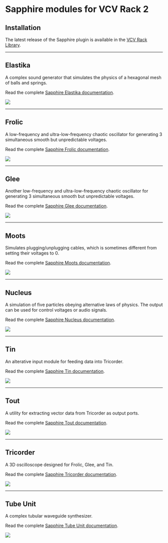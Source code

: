 # Sapphire modules for VCV Rack 2

## Installation
The latest release of the Sapphire plugin is available in the
[VCV Rack Library](https://library.vcvrack.com/?brand=Sapphire).

---

## Elastika

A complex sound generator that simulates the physics of a
hexagonal mesh of balls and springs.

Read the complete <a href="Elastika.md">Sapphire Elastika documentation</a>.

<a href="Elastika.md"><img src="images/elastika.png" /></a>

---

## Frolic

A low-frequency and ultra-low-frequency chaotic oscillator
for generating 3 simultaneous smooth but unpredictable voltages.

Read the complete <a href="Frolic.md">Sapphire Frolic documentation</a>.

<a href="Frolic.md"><img src="images/frolic.png"/></a>

---

## Glee

Another low-frequency and ultra-low-frequency chaotic oscillator
for generating 3 simultaneous smooth but unpredictable voltages.

Read the complete <a href="Glee.md">Sapphire Glee documentation</a>.

<a href="Glee.md"><img src="images/glee.png"/></a>

---

## Moots

Simulates plugging/unplugging cables,
which is sometimes different from setting their voltages to 0.

Read the complete <a href="Moots.md">Sapphire Moots documentation</a>.

<a href="Moots.md"><img src="images/moots.png" /></a>

---

## Nucleus

A simulation of five particles obeying alternative laws of physics.
The output can be used for control voltages or audio signals.

Read the complete <a href="Nucleus.md">Sapphire Nucleus documentation</a>.

<a href="Nucleus.md"><img src="images/nucleus.png" /></a>

---

## Tin

An alterative input module for feeding data into Tricorder.

Read the complete <a href="Tin.md">Sapphire Tin documentation</a>.

<a href="Tin.md"><img src="images/tin.png" /></a>

---

## Tout

A utility for extracting vector data from Tricorder as output ports.

Read the complete <a href="Tout.md">Sapphire Tout documentation</a>.

<a href="Tout.md"><img src="images/tout.png" /></a>

---

## Tricorder

A 3D oscilloscope designed for Frolic, Glee, and Tin.

Read the complete <a href="Tricorder.md">Sapphire Tricorder documentation</a>.

<a href="Tricorder.md"><img src="images/tricorder.png" /></a>

---

## Tube Unit

A complex tubular waveguide synthesizer.

Read the complete <a href="TubeUnit.md">Sapphire Tube Unit documentation</a>.

<a href="TubeUnit.md"><img src="images/tubeunit.png" /></a>

